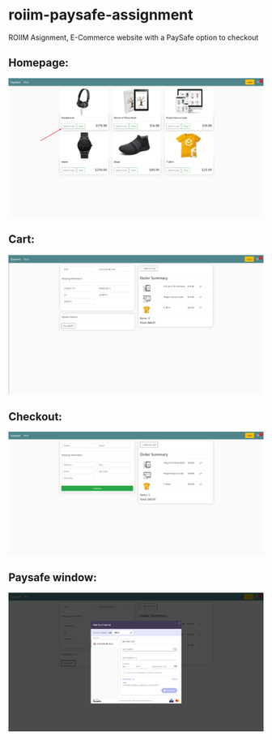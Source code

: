 # roiim-paysafe-assignment

ROIIM Asignment, E-Commerce website with a PaySafe option to checkout

## Homepage:

![Screenshot of Homepage](img/Homepage.png)

## Cart:

![Screenshot of Cart page](img/Cart.png)


## Checkout:

![Screenshot of Checkout](img/Checkout.png)

## Paysafe window:

![Screenshot of Paysafe](img/Paysafe.png)
